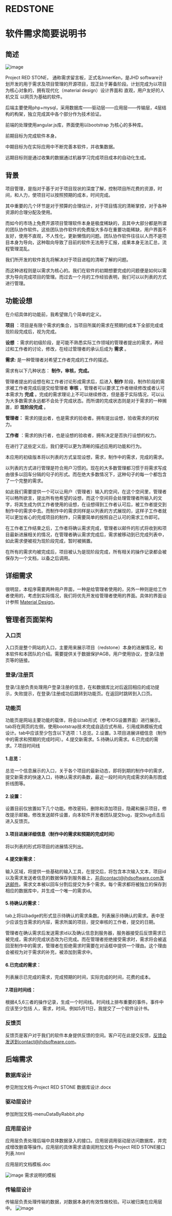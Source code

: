 #
# REDSTONE

# 软件需求简要说明书

## 简述


  ![image](https://github.com/juhaodong/InnerKen/blob/master/resources/innerKenLogo.png)
 

Project RED STONE， 通称需求留言板，正式名InnerKen，是JHD software计划开发的用于需求及项目管理的开源项目，现正处于筹备阶段。计划完成为以项目为核心对象的，拥有现代化（material design）设计界面和 直观，用户友好的人机交互 以网页为基础的软件。

后端主要使用php+mysql，采用数据库——驱动层——应用层——传输层，4层结构的构架，独立完成其中各个部分作为技术验证。

前端的处理使用angular.js库，界面使用以bootstrap 为核心的多种库。

前期目标为完成软件本身。

中期目标为在实际应用中不断完善本软件，并收集数据。

远期目标则是通过收集的数据通过机器学习完成项目成本的自动化生成。

## 背景

项目管理，是指对于基于对于项目现状的深度了解，控制项目所花费的资源，时间，和人力，使项目可以按照预期的成本，时间完成。

其中重要的几个环节是对于预算的合理估计，对于项目情况的清晰掌控，对于各种资源的合理分配及使用。

而如今的市场上免费开源项目管理软件本身是极度稀缺的，且其中大部分都是所谓的团队协作软件。这些团队协作软件的免费版大多存在重要功能稀缺，用户界面不友好，使用不直观，不人性化，更新懒惰的问题。团队协作软件往往以人而不是项目本身为导向，这种取向导致了目前的软件无法用于汇报，成果本身无法汇总，流程管理混乱。

我们所开发的软件首先将解决对于项目进程的清晰了解的问题。

而这种进程则是以需求为核心的。我们在软件的初期想要完成的问题便是如何以需求为导向完成项目的管理。而过去一个月的工作经验表明，我们可以以列表的方式进行管理。

## 功能设想

在介绍具体的功能前，我希望做几个简单的定义。

**项目** ：项目是有限个需求的集合，当项目所属的需求在预期的成本下全部完成或现阶段完成后，视为完成。

**设想** ：需求的初级阶段，是可能不熟悉实际工作领域的管理者提出的需求，再经过和工作者的讨论，修改，在经过管理者的承认后成为 **需求** 。

**需求:** 是一种管理者对希望工作者完成的工作的描述。

需求有以下几种状态： **制作，审核，完成。**

管理者提出的设想在和工作者讨论形成需求后，后进入 **制作** 阶段，制作阶段的需求被工作者完成后提交给管理者 **审核** ，管理者可以要求工作者继续修改或者认可本需求为 **完成** 。完成的需求理论上不可以继续修改，但是基于实际情况，可以认为大多数需求永远都不会处于完成状态。而所谓的完成状态则是对于需求的一种搁置，即 **现阶段完成** 。

**管理者：** 需求的提出者，也是需求的验收者。拥有提出设想，验收需求的的权力。

**工作者** ：需求的执行者，也是设想的验收者，拥有决定是否执行设想的权力。

在进行了这些定义后，我们便可以更为清晰的描述应用的功能和行为。

本应用的初级版本将以列表的方式呈现设想，需求，制作中的需求，完成的需求。

以列表的方式进行管理是符合用户习惯的。现在的大多数管理都习惯于将需求写成由很多以回车分隔的句子的形式。而在绝大多数情况下，这种句子的每一个都包含了一个完整的需求。

如此我们需要提供一个可以让用户（管理者）输入的空间，在这个空间里，管理者可以畅所欲言，提出所有他希望的设想，而这个空间将会处理管理者所输入的文字，将其生成为供工作者使用的设想，在设想得到工作者认可后，被工作者提交到制作中的需求中去。而制作中的需求同样是以列表的方式展现的，这样子工作者就可以更加省心的完成项目的制作，只需要简单的按照自己认可的需求工作即可。

在工作者工作结束之后，工作者将确认需求完成，管理者以邮件的形式将收到和项目最新进展相关的情况，在管理者确认需求完成后，需求被移动到已完成列表中，如此需求便被视为现阶段完成，暂时被搁置。

在所有的需求均被完成后，项目被认为是现阶段完成，所有相关的操作记录都会被保存为一个文档，以备之后调用。

## 详细需求

很明显，本程序需要两种用户界面，一种是给管理者使用的，另外一种则是给工作者使用的，考虑到实际情况，我们将优先开发给管理者使用的界面。具体的界面设计参照 [Material Design](https://material.io/design/)。

## 管理者页面架构

### 入口页

入口页是整个网站的入口，主要用来展示项目（redstone）本身的进展情况，和本软件和本团队的介绍。需要提供关于数据保护AGB，用户使用协议，登录/注册页等的链接。

### 登录/注册页

登录/注册负责处理用户登录注册的信息，在和数据库比对后返回相应的成功提示，失败提示，在登录/注册成功后跳转到功能页。在返回时跳转到入口页。

### 功能页

功能页是网站主要功能的载体，将会以tab形式（参考IOS设置界面）进行展示。tab将在网页的左侧，使用bootstrap技术完成自适应式布局，引用成熟模板完成设计。tab中应该至少包含以下选项：1.总览。2.设置。3.项目进展详细信息（制作中的需求和预期的完成时间）。4.提交新需求。5.待确认的需求。6.已完成的需求。7.项目时间线

#### 1.总览：

总览一个信息展示的入口，关于各个项目的最新动态，即将到期的制作中的需求，提交新需求的快速入口，待确认需求的条数，最近一段时间内完成需求的条形图或折线图等。

#### 2.设置：

设置目前仅放置如下几个功能。修改密码，删除和添加项目，隐藏和展示项目，修改提示邮箱，修改发送邮件设置，向本软件开发者团队提交bug，提交bug点击后进入反馈页。

#### 3.项目进展详细信息（制作中的需求和预期的完成时间）

将以列表的形式将项目的进展情况列出。

#### 4.提交新需求：

输入区域，将提供一些基础的输入工具，在提交后，将包含本次输入文本，项目id以及需求发送者信息的数据保存到服务器上，并向contact@jhdsoftware.com发送邮件。需求文本被以回车分割后提交为多个需求。每个需求都将被独立的保存到相应的数据库中，并生成一个唯一的需求id。

#### 5.待确认的需求：

tab上将以badge的形式显示待确认的需求条数。列表展示待确认的需求。表中至少应该包含需求的内容，需求所属的项目，提交审核的工作者，提交的日期。

管理者在确认需求后发送需求id以及确认信息到服务器，服务器接受后反馈需求已被完成，需求的完成状态改为已完成。而在管理者拒绝接受需求时，需求将会被返回至制作中的需求，管理者在拒绝需求时需要在对话框中提供一个理由。这个理由会被视为对于需求的补充，被添加到需求中。

#### 6.已完成的需求：

列表展示已完成的需求，完成预期的时间，实际完成的时间，花费的成本。

#### 7.项目时间线：

根据4,5,6三者的操作记录，生成一个时间线。时间线上排布重要的事件。事件中应该至少包括 人，需求，时间。例如5月11日，我提交了一个软件设计书。

### 反馈页

反馈页是客户对于我们的软件本身提供反馈的空间。客户可在此提交反馈，反馈会发送到contact@jhdsoftware.com。

## 后端需求

### 数据库设计

参见附加文档-Project RED STONE 数据库设计.docx

### 驱动层设计

参加附加文档-menuDataByRabbit.php

### 应用层设计

应用层负责处理后端中具体数据录入的接口。应用层调用驱动层访问数据库，并完成增改删查等操作。应用层的具体需求请查阅附加文档-Project RED STONE接口列表.html

应用层的文档模板.doc

 ![image](https://github.com/juhaodong/InnerKen/blob/master/resources/apiDemandsExplaination.png)
需求说明的模板

### 传输层设计

传输层负责处理传输的数据，对数据本身的有效性做校验。可以被归类在应用层中。
  ![image](https://github.com/juhaodong/InnerKen/blob/master/resources/jhdLogo.png)
